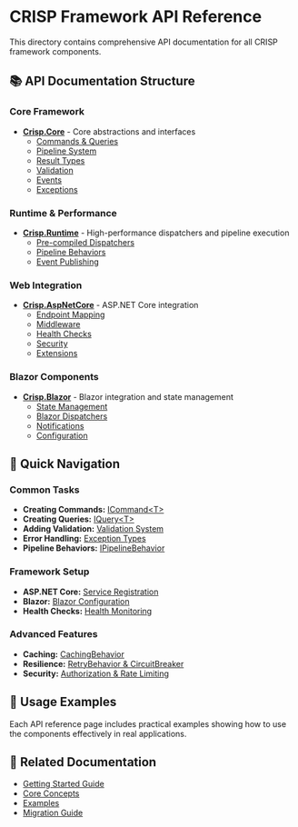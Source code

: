 # CRISP Framework API Reference

This directory contains comprehensive API documentation for all CRISP framework components.

## 📚 API Documentation Structure

### Core Framework
- **[Crisp.Core](crisp-core.md)** - Core abstractions and interfaces
  - [Commands & Queries](crisp-core.md#commands--queries)
  - [Pipeline System](crisp-core.md#pipeline-system)
  - [Result Types](crisp-core.md#result-types)
  - [Validation](crisp-core.md#validation)
  - [Events](crisp-core.md#events)
  - [Exceptions](crisp-core.md#exceptions)

### Runtime & Performance
- **[Crisp.Runtime](crisp-runtime.md)** - High-performance dispatchers and pipeline execution
  - [Pre-compiled Dispatchers](crisp-runtime.md#dispatchers)
  - [Pipeline Behaviors](crisp-runtime.md#pipeline-behaviors)
  - [Event Publishing](crisp-runtime.md#event-publishing)

### Web Integration
- **[Crisp.AspNetCore](crisp-aspnetcore.md)** - ASP.NET Core integration
  - [Endpoint Mapping](crisp-aspnetcore.md#endpoints)
  - [Middleware](crisp-aspnetcore.md#middleware)
  - [Health Checks](crisp-aspnetcore.md#health-checks)
  - [Security](crisp-aspnetcore.md#security)
  - [Extensions](crisp-aspnetcore.md#extensions)

### Blazor Components
- **[Crisp.Blazor](crisp-blazor.md)** - Blazor integration and state management
  - [State Management](crisp-blazor.md#state-management)
  - [Blazor Dispatchers](crisp-blazor.md#dispatchers)
  - [Notifications](crisp-blazor.md#notifications)
  - [Configuration](crisp-blazor.md#configuration)

## 🚀 Quick Navigation

### Common Tasks
- **Creating Commands:** [ICommand\<T\>](crisp-core.md#icommand)
- **Creating Queries:** [IQuery\<T\>](crisp-core.md#iquery)
- **Adding Validation:** [Validation System](crisp-core.md#validation)
- **Error Handling:** [Exception Types](crisp-core.md#exceptions)
- **Pipeline Behaviors:** [IPipelineBehavior](crisp-core.md#ipipelinebehavior)

### Framework Setup
- **ASP.NET Core:** [Service Registration](crisp-aspnetcore.md#service-registration)
- **Blazor:** [Blazor Configuration](crisp-blazor.md#configuration)
- **Health Checks:** [Health Monitoring](crisp-aspnetcore.md#health-checks)

### Advanced Features
- **Caching:** [CachingBehavior](crisp-runtime.md#cachingbehavior)
- **Resilience:** [RetryBehavior & CircuitBreaker](crisp-runtime.md#resilience)
- **Security:** [Authorization & Rate Limiting](crisp-aspnetcore.md#security)

## 📖 Usage Examples

Each API reference page includes practical examples showing how to use the components effectively in real applications.

## 🔗 Related Documentation

- [Getting Started Guide](../getting-started.md)
- [Core Concepts](../concepts/)
- [Examples](../examples/)
- [Migration Guide](../migration-guide.md)